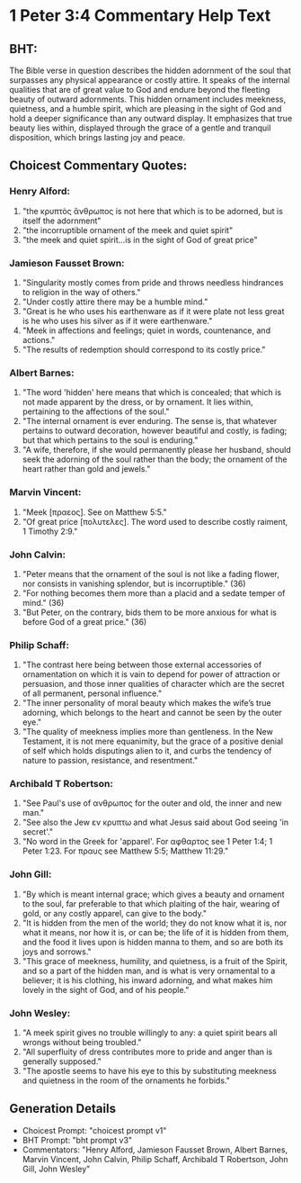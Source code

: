 # 1 Peter 3:4 Commentary Help Text

## BHT:
The Bible verse in question describes the hidden adornment of the soul that surpasses any physical appearance or costly attire. It speaks of the internal qualities that are of great value to God and endure beyond the fleeting beauty of outward adornments. This hidden ornament includes meekness, quietness, and a humble spirit, which are pleasing in the sight of God and hold a deeper significance than any outward display. It emphasizes that true beauty lies within, displayed through the grace of a gentle and tranquil disposition, which brings lasting joy and peace.

## Choicest Commentary Quotes:
### Henry Alford:
1. "the κρυπτὸς ἄνθρωπος is not here that which is to be adorned, but is itself the adornment"
2. "the incorruptible ornament of the meek and quiet spirit"
3. "the meek and quiet spirit...is in the sight of God of great price"

### Jamieson Fausset Brown:
1. "Singularity mostly comes from pride and throws needless hindrances to religion in the way of others."
2. "Under costly attire there may be a humble mind."
3. "Great is he who uses his earthenware as if it were plate not less great is he who uses his silver as if it were earthenware."
4. "Meek in affections and feelings; quiet in words, countenance, and actions."
5. "The results of redemption should correspond to its costly price."

### Albert Barnes:
1. "The word 'hidden' here means that which is concealed; that which is not made apparent by the dress, or by ornament. It lies within, pertaining to the affections of the soul."
2. "The internal ornament is ever enduring. The sense is, that whatever pertains to outward decoration, however beautiful and costly, is fading; but that which pertains to the soul is enduring."
3. "A wife, therefore, if she would permanently please her husband, should seek the adorning of the soul rather than the body; the ornament of the heart rather than gold and jewels."

### Marvin Vincent:
1. "Meek [πραεος]. See on Matthew 5:5." 
2. "Of great price [πολυτελες]. The word used to describe costly raiment, 1 Timothy 2:9."

### John Calvin:
1. "Peter means that the ornament of the soul is not like a fading flower, nor consists in vanishing splendor, but is incorruptible." (36)
2. "For nothing becomes them more than a placid and a sedate temper of mind." (36)
3. "But Peter, on the contrary, bids them to be more anxious for what is before God of a great price." (36)

### Philip Schaff:
1. "The contrast here being between those external accessories of ornamentation on which it is vain to depend for power of attraction or persuasion, and those inner qualities of character which are the secret of all permanent, personal influence."
2. "The inner personality of moral beauty which makes the wife’s true adorning, which belongs to the heart and cannot be seen by the outer eye."
3. "The quality of meekness implies more than gentleness. In the New Testament, it is not mere equanimity, but the grace of a positive denial of self which holds disputings alien to it, and curbs the tendency of nature to passion, resistance, and resentment."

### Archibald T Robertson:
1. "See Paul's use of ανθρωπος for the outer and old, the inner and new man."
2. "See also the Jew εν κρυπτω and what Jesus said about God seeing 'in secret'."
3. "No word in the Greek for 'apparel'. For αφθαρτος see 1 Peter 1:4; 1 Peter 1:23. For πραυς see Matthew 5:5; Matthew 11:29."

### John Gill:
1. "By which is meant internal grace; which gives a beauty and ornament to the soul, far preferable to that which plaiting of the hair, wearing of gold, or any costly apparel, can give to the body."
2. "It is hidden from the men of the world; they do not know what it is, nor what it means, nor how it is, or can be; the life of it is hidden from them, and the food it lives upon is hidden manna to them, and so are both its joys and sorrows."
3. "This grace of meekness, humility, and quietness, is a fruit of the Spirit, and so a part of the hidden man, and is what is very ornamental to a believer; it is his clothing, his inward adorning, and what makes him lovely in the sight of God, and of his people."

### John Wesley:
1. "A meek spirit gives no trouble willingly to any: a quiet spirit bears all wrongs without being troubled."
2. "All superfluity of dress contributes more to pride and anger than is generally supposed."
3. "The apostle seems to have his eye to this by substituting meekness and quietness in the room of the ornaments he forbids."


## Generation Details
- Choicest Prompt: "choicest prompt v1"
- BHT Prompt: "bht prompt v3"
- Commentators: "Henry Alford, Jamieson Fausset Brown, Albert Barnes, Marvin Vincent, John Calvin, Philip Schaff, Archibald T Robertson, John Gill, John Wesley"
